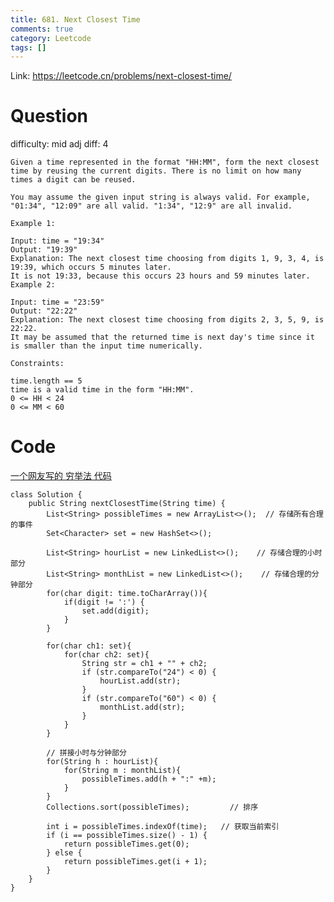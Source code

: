 ```yaml
---
title: 681. Next Closest Time
comments: true
category: Leetcode
tags: []
---
```


Link: https://leetcode.cn/problems/next-closest-time/

# Question

difficulty: mid
adj diff: 4

    Given a time represented in the format "HH:MM", form the next closest time by reusing the current digits. There is no limit on how many times a digit can be reused.

    You may assume the given input string is always valid. For example, "01:34", "12:09" are all valid. "1:34", "12:9" are all invalid.

    Example 1:

    Input: time = "19:34"
    Output: "19:39"
    Explanation: The next closest time choosing from digits 1, 9, 3, 4, is 19:39, which occurs 5 minutes later.
    It is not 19:33, because this occurs 23 hours and 59 minutes later.
    Example 2:

    Input: time = "23:59"
    Output: "22:22"
    Explanation: The next closest time choosing from digits 2, 3, 5, 9, is 22:22.
    It may be assumed that the returned time is next day's time since it is smaller than the input time numerically.

    Constraints:

    time.length == 5
    time is a valid time in the form "HH:MM".
    0 <= HH < 24
    0 <= MM < 60

# Code

[一个网友写的 穷举法 代码](https://leetcode.cn/problems/next-closest-time/solution/jian-dan-yi-dong-de-suan-fa-yi-kan-jiu-d-t7q2/)

```
class Solution {
    public String nextClosestTime(String time) {
    	List<String> possibleTimes = new ArrayList<>();  // 存储所有合理的事件
    	Set<Character> set = new HashSet<>();

    	List<String> hourList = new LinkedList<>();    // 存储合理的小时部分
    	List<String> monthList = new LinkedList<>();    // 存储合理的分钟部分
    	for(char digit: time.toCharArray()){
    		if(digit != ':') {
                set.add(digit);
            }
    	}

    	for(char ch1: set){
    		for(char ch2: set){
    			String str = ch1 + "" + ch2;
    			if (str.compareTo("24") < 0) {
                    hourList.add(str);
                }
    			if (str.compareTo("60") < 0) {
                    monthList.add(str);
                }
    		}
    	}

    	// 拼接小时与分钟部分
    	for(String h : hourList){
    		for(String m : monthList){
    			possibleTimes.add(h + ":" +m);
    		}
    	}
    	Collections.sort(possibleTimes);         // 排序
    	
        int i = possibleTimes.indexOf(time);   // 获取当前索引
    	if (i == possibleTimes.size() - 1) {
            return possibleTimes.get(0);
        } else {
            return possibleTimes.get(i + 1);
        }
    }
}
```
